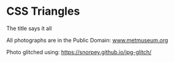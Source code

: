 # CSS Triangles
The title says it all


All photographs are in the Public Domain:
www.metmuseum.org

Photo glitched using:
https://snorpey.github.io/jpg-glitch/

